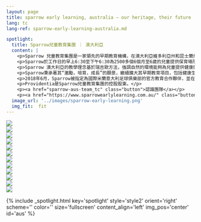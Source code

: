 ```yaml
---
layout: page
title: sparrow early learning, australia — our heritage, their future | providentia education | hong kong
lang: tc
lang-ref: sparrow-early-learning-australia.md

spotlight:
  title: Sparrow兒童教育集團 ｜ 澳大利亞
  content: |
    <p>Sparrow 兒童教育集團是一家領先的早期教育機構，在澳大利亞維多利亞州和昆士蘭州設有31個早期兒童保育中心。</p>
    <p>Sparrow於工作日的早上6:30至下午6:30為2500多個6個月至6歲的兒童提供保育場所。</p>
    <p>Sparrow 澳大利亞的教學理念基於瑞吉歐方法，強調自然的環境能夠為兒童提供健康的環境和發展。</p>
    <p>Sparrow秉承著其“激勵，培育，成長”的願景，繼續擴大其早期教育項目，包括健康生活方面的活動，如由國際米蘭學院教練提供的足球課程。</p>
    <p>2018年6月，Sparrow被指定為國際米蘭意大利足球俱樂部的官方教育合作夥伴，並在昆士蘭州推出澳大利亞國際學院。 澳大利亞國際米蘭足球學院於學校放假期間在昆士蘭州的Sparrow中心提供每週的足球訓練課程和足球訓練營。</p>
    <p>Providentia是Sparrow兒童教育集團的控股股東。</p>
    <p><a href="sparrow-aus-team_tc" class="button">認識團隊</a></p>
    <p><a href="https://www.sparrowearlylearning.com.au/" class="button">前往網站</a></p>
  image_url: '../images/sparrow-early-learning.png'
  img_fit:  fit
---
```

<section class="spotlight mostscreen style6 invert orient-center content-align-center onscroll-image-fade-in">
  <!-- slider -->
  <div class="swiper-container">
    <!-- Additional required wrapper -->
    <div class="swiper-wrapper">
        <!-- Slides -->
      <div class="swiper-slide"><img src = '../images/gallery/au/Sparrow Web Res-44.jpg'></div>
      <div class="swiper-slide"><img src = '../images/gallery/au/Sparrow Web Res-46.jpg'></div>
      <div class="swiper-slide"><img src = '../images/gallery/au/Sparrow Web Res-58.jpg'></div>
      <div class="swiper-slide"><img src = '../images/gallery/au/Sparrow Web Res-67.jpg'></div>
      <div class="swiper-slide"><img src = '../images/gallery/au/Sparrow Web Res-73.jpg'></div>
      <div class="swiper-slide"><img src = '../images/gallery/au/Sparrow Web Res-107.jpg'></div>
      <div class="swiper-slide"><img src = '../images/gallery/au/Sparrow Web Res-135.jpg'></div>
      <div class="swiper-slide"><img src = '../images/gallery/au/Sparrow Web Res-170.jpg'></div>
      <div class="swiper-slide"><img src = '../images/gallery/au/Sparrow Web Res-180.jpg'></div>
      <div class="swiper-slide"><img src = '../images/gallery/au/Sparrow Web Res-235.jpg'></div>
      <div class="swiper-slide"><img src = '../images/gallery/au/Sparrow Web Res-260.jpg'></div>
      <div class="swiper-slide"><img src = '../images/gallery/au/Sparrow Web Res-261.jpg'></div>
    </div>
    <!-- Add Pagination -->
    <div class="swiper-pagination"></div>
    <!-- Add Arrows -->
    <div class="swiper-button-next"></div>
    <div class="swiper-button-prev"></div>
  </div>
</section>

{% include _spotlight.html key='spotlight' style='style2' orient='right' scheme='' color='' size='fullscreen' content_align='left' img_pos='center' id='aus' %}